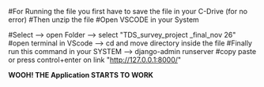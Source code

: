 #For Running the file you first have to save the file in your C-Drive (for no error)
#Then unzip the file
#Open VSCODE in your System

#Select --> open Folder --> select "TDS_survey_project _final_nov 26" 
#open terminal in VScode --> cd and move directory inside the file
#Finally run this command in your SYSTEM --> django-admin runserver
#copy paste or press control+enter on link "http://127.0.0.1:8000/"

**WOOH! THE Application STARTS TO WORK**
